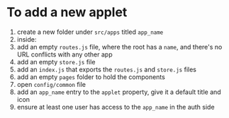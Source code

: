 # To add a new applet

1. create a new folder under `src/apps` titled `app_name`
1. inside:
  1. add an empty `routes.js` file, where the root has a `name`, and there's no URL conflicts with any other app 
  1. add an empty `store.js` file
  1. add an `index.js` that exports the `routes.js` and `store.js` files
  1. add an empty `pages` folder to hold the components
1. open `config/common` file
  1. add an `app_name` entry to the `applet` property, give it a default title and icon
1. ensure at least one user has access to the `app_name` in the auth side
